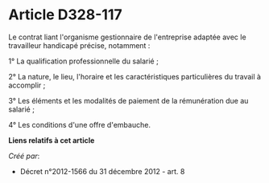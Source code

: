 # Article D328-117

Le contrat liant l'organisme gestionnaire de l'entreprise adaptée avec le travailleur handicapé précise, notamment : 

1° La qualification professionnelle du salarié ; 

2° La nature, le lieu, l'horaire et les caractéristiques particulières du travail à accomplir ; 

3° Les éléments et les modalités de paiement de la rémunération due au salarié ; 

4° Les conditions d'une offre d'embauche.

**Liens relatifs à cet article**

_Créé par_:

  - Décret n°2012-1566 du 31 décembre 2012 - art. 8
